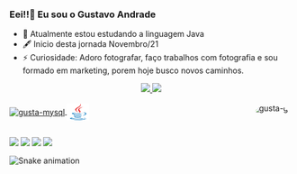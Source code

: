 ### Eei!!👋 Eu sou o Gustavo Andrade

- 🌱 Atualmente estou estudando a linguagem Java
- 🖋 Inicio desta jornada Novembro/21
- ⚡ Curiosidade: Adoro fotografar, faço trabalhos com fotografia e sou formado em marketing, porem hoje busco novos caminhos.

<div align="center">
  <a href="https://github.com/GustaAndrad">
  <img height="180em" src="https://github-readme-stats.vercel.app/api?username=GustaAndrad&show_icons=true&theme=great-gatsby&include_all_commits=true&count_private=true"/>
  <img height="180em" src="https://github-readme-stats.vercel.app/api/top-langs/?username=GustaAndrad&layout=compact&langs_count=7&theme=great-gatsby"/>
</div>

<div style="display: inline_block"><br>
  <img align="center" alt="gusta-mysql" height="30" width="40" src="https://cdn-icons-png.flaticon.com/512/5968/5968254.png">
  <img align="center" alt="gusta-Java" height="30" width="40" src="https://raw.githubusercontent.com/devicons/devicon/master/icons/java/java-original.svg">
  <img align="right" alt="gusta-gif" height="100" style="border-radius:45px;" src="https://media0.giphy.com/media/USV0ym3bVWQJJmNu3N/giphy.gif?cid=ecf05e474z1i8jmer5xgdr8yt7gcqdz4h0u6x3smioflxb93&rid=giphy.gif&ct=g">
</div>

 ##
 
<div> 
   
  <a href="https://www.instagram.com/andradgusta" target="_blank"><img src="https://img.shields.io/badge/-Instagram-%23E4405F?style=for-the-badge&logo=instagram&logoColor=white" target="_blank"></a>
  <a href = "mailto:gusta.andradev@gmail.com"><img src="https://img.shields.io/badge/-Gmail-%23333?style=for-the-badge&logo=gmail&logoColor=white" target="_blank"></a>
  <a href="https://www.linkedin.com/in/gustavo-andrade-453186226" target="_blank"><img src="https://img.shields.io/badge/-LinkedIn-%230077B5?style=for-the-badge&logo=linkedin&logoColor=white" target="_blank"></a> 
  <a href="https://l.instagram.com/?u=https%3A%2F%2Fapi.whatsapp.com%2Fsend%3Fphone%3D5527981370837&e=ATN9LbFFo0kmZ5gP0BtwXGcWJUNHiKzsH6-MC7pQbwQ3wlaFh4tgvHHo1zA2UqtMBq_yhD-btMSRrNqk_phXAvSVrhMRlQwX&s=1" target="_blank"><img src="https://img.shields.io/badge/WhatsApp-25D366?style=for-the-badge&logo=whatsapp&logoColor=white" target="_blank"></a>
 
   ![Snake animation](https://github.com/GustaAndrad/GustaAndrad/blob/output/github-contribution-grid-snake.svg)
  
</div>
